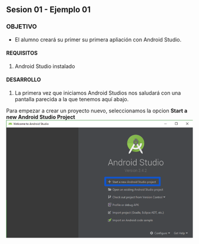 ## Sesion 01 - Ejemplo 01

### OBJETIVO 
 - El alumno creará su primer su primera apliación con Android Studio. 

#### REQUISITOS 
1. Android Studio instalado


#### DESARROLLO
1. La primera vez que iniciamos Android Studios nos saludará con una pantalla parecida a la que tenemos aquí abajo.

Para empezar a crear un proyecto nuevo, seleccionamos la opcion **Start a new Android Studio Project**
 ![Listando todos los documentos de una colección](img/primerApp.png)

